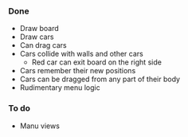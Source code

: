 ### Done

- Draw board
- Draw cars
- Can drag cars
- Cars collide with walls and other cars
	- Red car can exit board on the right side
- Cars remember their new positions
- Cars can be dragged from any part of their body
- Rudimentary menu logic

### To do

- Manu views

